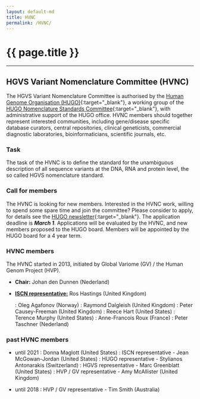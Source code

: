 ```yaml
---
layout: default-md
title: HVNC
permalink: /HVNC/
---
```


# {{ page.title }}

* * *

## HGVS Variant Nomenclature Committee (HVNC)

The HGVS Variant Nomenclature Committee is authorised by the [Human Genome Organisation (HUGO)](https://www.hugo-international.org){:target="\_blank"}, a working group of the [HUGO Nomenclature Standards Committee](https://www.hugo-international.org/standards){:target="\_blank"}, with administrative support of the HUGO office. HVNC members should together represent interested communities, including gene/disease specific database curators, central repositories, clinical geneticists, commercial diagnostic laboratories, bioinformaticians, scientific journals, etc.


### **Task**

The task of the HVNC is to define the standard for the unambiguous description of all sequence variants at the DNA, RNA and protein level, the so called HGVS nomenclature standard.


### **Call for members**

The HVNC is looking for new members. Interested in the HVNC work, willing to spend some spare time and join the committee? Please consider to apply, for details see the [HUGO newsletter](http://mailchi.mp/9303cf7ae669/gv-hvp-newsletter-4168562){:target="\_blank"}. The application deadline is _**March 1**_. Applications will be evaluated by the HVNC, and new members proposed to the HUGO board. Members will be appointed by the HUGO board for a 4 year term.


### **HVNC members**

The HVNC started in 2013, initiated by Global Variome (GV) / the Human Genom Project (HVP).

*	<b>Chair:</b> Johan den Dunnen  (Nederland)

*	<b>[ISCN representative:](/bg-material/consultation/ISCN/)</b> Ros Hastings  (United Kingdom)

	:	Oleg Agafonov  (Norway)
	:	Raymond Dalgleish  (United Kingdom)
	:	Peter Causey-Freeman  (United Kingdom)
	:	Reece Hart  (United States)
	:	Terence Murphy  (United States)
	:	Anne-Francois Roux  (France)
	:	Peter Taschner  (Nederland)

### **past HVNC members**

*	until 2021 
	:	Donna Maglott (United States)
	:	ISCN representative - Jean McGowan-Jordan  (United States)
	:	HUGO representative - Stylianos Antonarakis (Switzerland)
	:	HGVS representative -  Marc Greenblatt  (United States)
	:	HVP / GV representative - Amy McAllister (United Kingdom)
	
*	until 2018 
	:	HVP / GV representative - Tim Smith (Australia)
	
